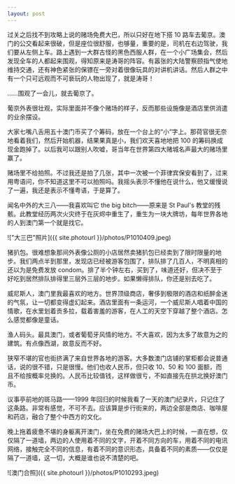 ```yaml
---
layout: post
---
```


过关之后找不到攻略上说的赌场免费大巴，所以只好在地下搭 10 路车去葡京。澳门的公交看起来很破，但是座位很舒服，也够量，重要的是，司机在右边驾驶，我们要从左侧上车。路上遇到一大群古怪的黑色西服人群，在一个小广场集会，然后发现全车的人都起来围观，得知原来是涛哥的阵容。有嚣张的大陆警察颐指气使地维持交通，还有神色紧张的保镖在一旁对着很像玩具的对讲机讲话。然后人群之中有一个只可远观而不可亵玩的人物出现了，就是涛哥！

……围观了一会儿，就去葡京了。

葡京外表很壮观，实际里面并不像个赌场的样子，反而那些设施像是酒店里供消遣的业余摆设。

大家七嘴八舌用五十澳门币买了个筹码，放在一个台上的“小”字上。那荷官很无奈地看着我们，然后开始机器，结果果真是小，我们欢天喜地地把 100 的筹码换成现金跑掉了。以后我可以跟别人吹嘘，哥当年在世界第四大赌城名声最大的赌场里赢了。

赌场里不给拍照。不过我还是拍了几张，其中一次被一个菲律宾保安看到了，过来用粤语问，你不知道这里不可以拍照吗。我摇头表示不懂他在说什么，他又缓慢说了一遍，我还是表示不懂粤语，于是算了。

闻名中外的大三八——我喜欢叫它 the big bitch——原来是 St Paul's 教堂的残骸。此教堂经历两次火灾终于在灰烬中重生了，重生为一块大牌坊，每年世界各地的人到澳门第一个就是找它。

!["大三巴"照片]({{ site.photourl }}/photos/P1010409.jpeg)

猪扒包。很难想象那间外表像公厕的小店居然卖猪扒包已经卖到了限时限量的地步。我们两点半到那里，发现店已经被游客包围了，排队排了几百人，不明真相的还以为是免费发放 condom。排了半个钟左右，买到了，味道还好，但决不至于好吃到居然排队排得里三层外三层的地步。如果懒得排队，你还是别去吃了。

威尼斯人，澳门里我最喜欢的地方。世界顶级商店，奢侈到极限的酒店和纸醉金迷的气氛，让一切都变得虚幻起来。酒店里面有一条运河，一个威尼斯人唱着中国的情歌，在水里划着贡多拉，载着害羞的游客，在人工的天空下穿越了整个酒店。怎么感觉都像是童话。

渔人码头。最具澳门，或者葡萄牙风情的地方。不大喜欢，因为太多了故意为之的建筑。有点像西湖，故意反而不好。

狭窄不堪的官也街挤满了来自世界各地的游客。大多数澳门店铺的掌柜都会说普通话，说的很不错，只是很慢。他们也收人民币，但只收 10、50 和 100 面额，而且不给按概率兑换的。人民币比较值钱，这样做很亏，不如直接先在拱北换好澳门币。

议事亭前地的斑马路——1999 年回归的时候我看了一天的澳门纪录片，只记住了这条路。非常有感觉，不可不去。应该算是步行街来的，两边全部是商店、咖啡屋和药店，融合了整个中西方的文化。

晚上拖着疲惫不堪的身躯离开澳门，坐在免费的赌场大巴上的时候，一直在想，仅仅隔了一道墙，两边的人使用着不同的文字，开着不同方向的车，用着不同的电讯网络，接触完全不同的信息，有着不同的意识形态，具备着不同的素质——仅仅是隔了一道墙，这一切，大概是谁也说不清楚的吧。

![澳门合照]({{ site.photourl }}/photos/P1010293.jpeg)
